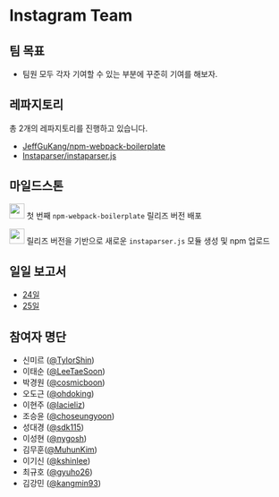# Instagram Team

## 팀 목표
- 팀원 모두 각자 기여할 수 있는 부분에 꾸준히 기여를 해보자.

## 레파지토리
총 2개의 레파지토리를 진행하고 있습니다.
- [JeffGuKang/npm-webpack-boilerplate](https://github.com/JeffGuKang/npm-webpack-boilerplate)
- [Instaparser/instaparser.js](https://github.com/Instaparser/instaparser.js)

## 마일드스톤
  <img src ="https://upload.wikimedia.org/wikipedia/commons/4/4e/Octicons-milestone.svg" width="27"> 첫 번째 `npm-webpack-boilerplate` 릴리즈 버전 배포

  <img src ="https://upload.wikimedia.org/wikipedia/commons/4/4e/Octicons-milestone.svg" width="27"> 릴리즈 버전을 기반으로  새로운 `instaparser.js` 모듈 생성 및 npm 업로드

## 일일 보고서
- [24일](./2016-09-24.md)
- [25일](./2016-09-25.md)

## 참여자 명단
- 신미르 ([@TylorShin](https://github.com/TylorShin))
- 이태순 ([@LeeTaeSoon](https://github.com/LeeTaeSoon))
- 박경원 ([@cosmicboon](https://github.com/cosmicboon))
- 오도근 ([@ohdoking](https://github.com/ohdoking))
- 이현주 ([@lacieliz](https://github.com/lacieliz))
- 조승윤 ([@choseungyoon](https://github.com/choseungyoon))
- 성대경 ([@sdk115](https://github.com/sdk115))
- 이성현 ([@nygosh](https://github.com/nygosh))
- 김무훈([@MuhunKim](https://github.com/MuhunKim))
- 이기신 ([@kshinlee](https://github.com/kshinlee))
- 최규호 ([@gyuho26](https://github.com/gyuho26))
- 김강민 ([@kangmin93](https://github.com/kangmin93))
